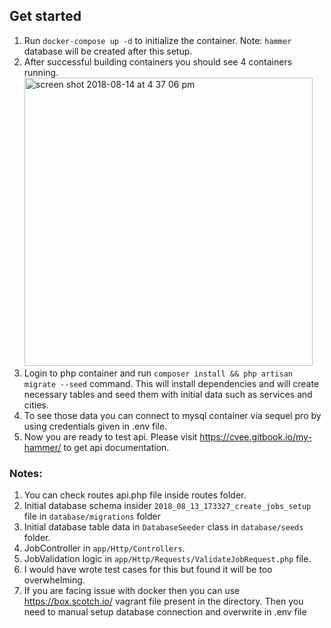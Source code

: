 ## Get started

1. Run `docker-compose up -d` to initialize the container. Note: `hammer` database will be created after this setup.
2. After successful building containers you should see 4 containers running. <img width="461" alt="screen shot 2018-08-14 at 4 37 06 pm" src="https://user-images.githubusercontent.com/7669734/44095042-72c1c2e4-9fe0-11e8-8248-532b2ef0beda.png">
3. Login to php container and run `composer install && php artisan migrate --seed` command. This will install dependencies and will create necessary tables and seed them with initial data such as services and cities.
4. To see those data you can connect to mysql container via sequel pro by using credentials given in .env file.
5. Now you are ready to test api. Please visit https://cvee.gitbook.io/my-hammer/ to get api documentation.

### Notes:
1. You can check routes api.php file inside routes folder.
2. Initial database schema insider `2018_08_13_173327_create_jobs_setup` file in `database/migrations` folder
3. Initial database table data in `DatabaseSeeder` class in `database/seeds` folder.
4. JobController in `app/Http/Controllers`.
5. JobValidation logic in `app/Http/Requests/ValidateJobRequest.php` file.
6. I would have wrote test cases for this but found it will be too overwhelming.
7. If you are facing issue with docker then you can use https://box.scotch.io/ vagrant file present in the directory.
Then you need to manual setup database connection and overwrite in .env file
